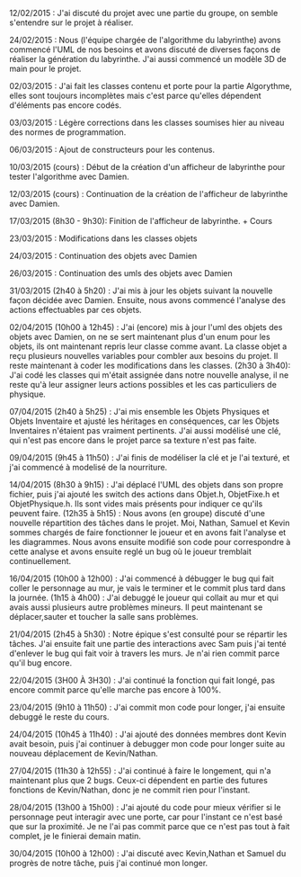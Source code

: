 12/02/2015 : J'ai discuté du projet avec une partie du groupe, on semble s'entendre sur le projet à réaliser.

24/02/2015 : Nous (l'équipe chargée de l'algorithme du labyrinthe) avons commencé l'UML de nos besoins et avons discuté de diverses façons de réaliser la génération du labyrinthe. J'ai aussi commencé un modèle 3D de main pour le projet.

02/03/2015 : J'ai fait les classes contenu et porte pour la partie Algorythme, elles sont toujours incomplètes mais c'est parce qu'elles dépendent d'éléments pas encore codés.

03/03/2015 : Légère corrections dans les classes soumises hier au niveau des normes de programmation.

06/03/2015 : Ajout de constructeurs pour les contenus.

10/03/2015 (cours) : Début de la création d'un afficheur de labyrinthe pour tester l'algorithme avec Damien.

12/03/2015 (cours) : Continuation de la création de l'afficheur de labyrinthe avec Damien.

17/03/2015 (8h30 - 9h30): Finition de l'afficheur de labyrinthe.
                          + Cours

23/03/2015 : Modifications dans les classes objets 

24/03/2015 : Continuation des objets avec Damien

26/03/2015 : Continuation des umls des objets avec Damien

31/03/2015 (2h40 à 5h20) : J'ai mis à jour les objets suivant la nouvelle façon décidée avec Damien. Ensuite, nous avons commencé l'analyse des actions effectuables par ces objets.

02/04/2015 (10h00 à 12h45) : J'ai (encore) mis à jour l'uml des objets des objets avec Damien, on ne se sert maintenant plus d'un enum pour les objets, ils ont maintenant repris leur classe comme avant. La classe objet a reçu plusieurs nouvelles variables pour combler aux besoins du projet. Il reste maintenant à coder les modifications dans les classes.
(2h30 à 3h40): J'ai codé les classes qui m'était assignée dans notre nouvelle analyse, il ne reste qu'à leur assigner leurs actions possibles et les cas particuliers de physique.

07/04/2015 (2h40 à 5h25) : J'ai mis ensemble les Objets Physiques et Objets Inventaire et ajusté les héritages en conséquences, car les Objets Inventaires n'étaient pas vraiment pertinents. J'ai aussi modélisé une clé, qui n'est pas encore dans le projet parce sa texture n'est pas faite.

09/04/2015 (9h45 à 11h50) : J'ai finis de modéliser la clé et je l'ai texturé, et j'ai commencé à modelisé de la nourriture.

14/04/2015 (8h30 à 9h15) : J'ai déplacé l'UML des objets dans son propre fichier, puis j'ai ajouté les switch des actions dans Objet.h, ObjetFixe.h et ObjetPhysique.h. Ils sont vides mais présents pour indiquer ce qu'ils peuvent faire.
(12h35 à 5h15) : Nous avons (en groupe) discuté d'une nouvelle répartition des tâches dans le projet. Moi, Nathan, Samuel et Kevin sommes chargés de faire fonctionner le joueur et en avons fait l'analyse et les diagrammes. Nous avons ensuite modifié son code pour correspondre à cette analyse et avons ensuite reglé un bug où le joueur tremblait continuellement.

16/04/2015 (10h00 à 12h00) : J'ai commencé à débugger le bug qui fait coller le personnage au mur, je vais le terminer et le commit plus tard dans la journée.
(1h15 à 4h00) : J'ai debuggé le joueur qui collait au mur et qui avais aussi plusieurs autre problèmes mineurs. Il peut maintenant se déplacer,sauter et toucher la salle sans problèmes.

21/04/2015 (2h45 à 5h30) : Notre épique s'est consulté pour se répartir les tâches. J'ai ensuite fait une partie des interactions avec Sam puis j'ai tenté d'enlever le bug qui fait voir à travers les murs. Je n'ai rien commit parce qu'il bug encore.

22/04/2015 (3H00 À 3H30) : J'ai continué la fonction qui fait longé, pas encore commit parce qu'elle marche pas encore à 100%.

23/04/2015 (9h10 à 11h50) : J'ai commit mon code pour longer, j'ai ensuite debuggé le reste du cours.

24/04/2015 (10h45 à 11h40) : J'ai ajouté des données membres dont Kevin avait besoin, puis j'ai continuer à debugger mon code pour longer suite au nouveau déplacement de Kevin/Nathan.

27/04/2015 (11h30 à 12h55) : J'ai continué à faire le longement, qui n'a maintenant plus que 2 bugs. Ceux-ci dépendent en partie des futures fonctions de Kevin/Nathan, donc je ne commit rien pour l'instant.

28/04/2015 (13h00 à 15h00) : J'ai ajouté du code pour mieux vérifier si le personnage peut interagir avec une porte, car pour l'instant ce n'est basé que sur la proximité. Je ne l'ai pas commit parce que ce n'est pas tout à fait complet, je le finierai demain matin.

30/04/2015 (10h00 à 12h00) : J'ai discuté avec Kevin,Nathan et Samuel du progrès de notre tâche, puis j'ai continué mon longer.
